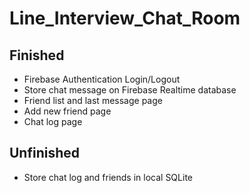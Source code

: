 # Line_Interview_Chat_Room
## Finished
- Firebase Authentication Login/Logout
- Store chat message on Firebase Realtime database
- Friend list and last message page
- Add new friend page
- Chat log page

## Unfinished
- Store chat log and friends in local SQLite
